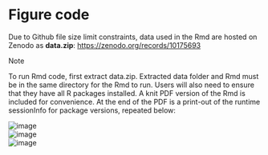 # Figure code

Due to Github file size limit constraints, data used in the Rmd are hosted on Zenodo as **data.zip**: https://zenodo.org/records/10175693

> [!Note]
To run Rmd code, first extract data.zip. Extracted data folder and Rmd must be in the same directory for the Rmd to run. 
Users will also need to ensure that they have all R packages installed. A knit PDF version of the Rmd is included for convenience. 
At the end of the PDF is a print-out of the runtime sessionInfo for package versions, repeated below:

![image](https://github.com/isturgill/Sturgill_2023_BAP1_Paper/assets/51013120/02266283-af38-4a06-bec2-fac2f439ef0e) \
![image](https://github.com/isturgill/Sturgill_2023_BAP1_Paper/assets/51013120/a2be6e78-69b1-4a6f-89c7-0a58f2731276) \
![image](https://github.com/isturgill/Sturgill_2023_BAP1_Paper/assets/51013120/c32f7cc5-830a-46c2-ab57-9036e0eb9855)
